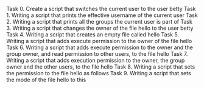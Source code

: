 Task 0.  Create a script that switches the current user to the user betty
Task 1.  Writing a script that prints the effective username of the current user
Task 2.  Writing a script that prints all the groups the current user is part of
Task 3.  Writing a script that changes the owner of the file hello to the user betty
Task 4.  Writing a script that creates an empty file called hello
Task 5.  Writing a script that adds execute permission to the owner of the file hello
Task 6.  Writing a script that adds execute permission to the owner and the group owner, and read permission to other users,
         to the file hello
Task 7.  Writing a script that adds execution permission to the owner, the group owner and the other users, to the file hello
Task 8.  Writing a script that sets the permission to the file hello as follows
Task 9.  Writing a script that sets the mode of the file hello to this
